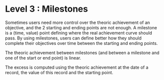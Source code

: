 
# Level 3 : Milestones

Sometimes users need more control over the theoric achievement of an objective, and the 2 starting and ending points are not enough.
A milestone is a (time, value) point defining where the real achievement curve should pass. By using milestones, users can define better how they should complete their objectives over time between the starting and ending points.

The theoric achievement between milestones (and between a milestone and one of the start or end point) is linear.

The excess is computed using the theoric achievement at the date of a record, the value of this record and the starting point.
